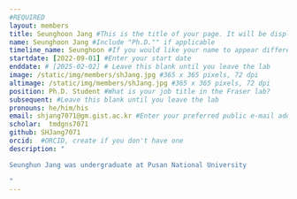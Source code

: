 ```yaml
---
#REQUIRED
layout: members
title: Seunghoon Jang #This is the title of your page. It will be displayed in the navigation bar and on the page itself.
name: Seunghoon Jang #Include "Ph.D."" if applicable
timeline_name: Seunghoon #If you would like your name to appear differently on the Lab timeline, fill out this line.
startdate: [2022-09-01] #Enter your start date
enddate: # [2025-02-02] # Leave this blank until you leave the lab
image: /static/img/members/shJang.jpg #365 x 365 pixels, 72 dpi
altimage: /static/img/members/shJang.jpg #365 x 365 pixels, 72 dpi
position: Ph.D. Student #What is your job title in the Fraser lab?
subsequent: #Leave this blank until you leave the lab
pronouns: he/him/his
email: shjang7071@gm.gist.ac.kr #Enter your preferred public e-mail address
scholar:  tmdgns7071
github: SHJang7071
orcid:  #ORCID, create if you don't have one
description: "

Seunghun Jang was undergraduate at Pusan National University

"
---
```

